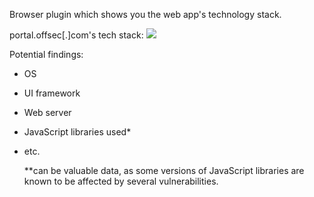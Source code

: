 
Browser plugin which shows you the web app's technology stack.

portal.offsec\[.]com's tech stack:
![](wappalizer.png)

Potential findings:
- OS
- UI framework
- Web server
- JavaScript libraries used\*
- etc.

	*\*can be valuable data, as some versions of JavaScript libraries are known to be affected by several vulnerabilities.

